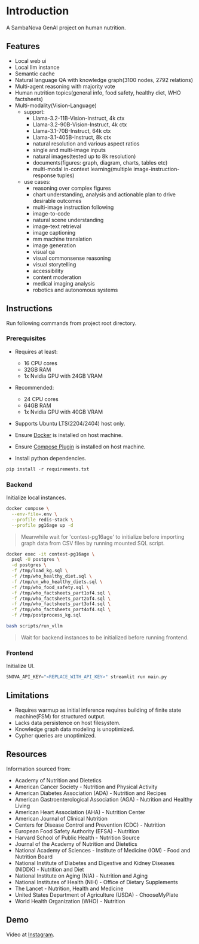 # Introduction

A SambaNova GenAI project on human nutrition.

## Features

* Local web ui
* Local llm instance
* Semantic cache
* Natural language QA with knowledge graph(3100 nodes, 2792 relations)
* Multi-agent reasoning with majority vote
* Human nutrition topics(general info, food safety, healthy diet, WHO factsheets)
* Multi-modality(Vision-Language)
  * support:
    + Llama-3.2-11B-Vision-Instruct, 4k ctx
    + Llama-3.2-90B-Vision-Instruct, 4k ctx
    + Llama-3.1-70B-Instruct, 64k ctx
    + Llama-3.1-405B-Instruct, 8k ctx
    + natural resolution and various aspect ratios
    + single and multi-image inputs
    + natural images(tested up to 8k resolution)
    + documents(figures: graph, diagram, charts, tables etc)
    + multi-modal in-context learning(multiple image-instruction-response tuples)
  * use cases:
    + reasoning over complex figures
    + chart understanding, analysis and actionable plan to drive desirable outcomes
    + multi-image instruction following
    + image-to-code
    + natural scene understanding
    + image-text retrieval
    + image captioning
    + mm machine translation
    + image generation
    + visual qa
    + visual commonsense reasoning
    + visual storytelling
    + accessibility
    + content moderation
    + medical imaging analysis
    + robotics and autonomous systems

## Instructions

Run following commands from project root directory.

### Prerequisites

* Requires at least:
  + 16 CPU cores
  + 32GB RAM
  + 1x Nvidia GPU with 24GB VRAM
* Recommended:
  + 24 CPU cores
  + 64GB RAM
  + 1x Nvidia GPU with 40GB VRAM
* Supports Ubuntu LTS(2204/2404) host only.
* Ensure [Docker](https://docs.docker.com/engine/install/) is installed on host machine.
* Ensure [Compose Plugin](https://docs.docker.com/compose/install/#scenario-two-install-the-compose-plugin) is installed on host machine.

* Install python dependencies.

```python
pip install -r requirements.txt
```

### Backend

Initialize local instances.

```bash
docker compose \
  --env-file=.env \
  --profile redis-stack \
  --profile pg16age up -d
```
> Meanwhile wait for 'contest-pg16age' to initialize before importing graph data from CSV files by running mounted SQL script.

```bash
docker exec -it contest-pg16age \
  psql -U postgres \
  -d postgres \
  -f /tmp/load_kg.sql \
  -f /tmp/who_healthy_diet.sql \
  -f /tmp/un_who_healthy_diets.sql \
  -f /tmp/who_food_safety.sql \
  -f /tmp/who_factsheets_part1of4.sql \
  -f /tmp/who_factsheets_part2of4.sql \
  -f /tmp/who_factsheets_part3of4.sql \
  -f /tmp/who_factsheets_part4of4.sql \
  -f /tmp/postprocess_kg.sql
```

```bash
bash scripts/run_vllm
```
> Wait for backend instances to be initialized before running frontend.

### Frontend

Initialize UI.

```python
SNOVA_API_KEY="<REPLACE_WITH_API_KEY>" streamlit run main.py
```

## Limitations

* Requires warmup as initial inference requires building of finite state machine(FSM) for structured output.
* Lacks data persistence on host filesystem.
* Knowledge graph data modeling is unoptimized.
* Cypher queries are unoptimized.

## Resources

Information sourced from:

* Academy of Nutrition and Dietetics
* American Cancer Society - Nutrition and Physical Activity
* American Diabetes Association (ADA) - Nutrition and Recipes
* American Gastroenterological Association (AGA) - Nutrition and Healthy Living
* American Heart Association (AHA) - Nutrition Center
* American Journal of Clinical Nutrition
* Centers for Disease Control and Prevention (CDC) - Nutrition
* European Food Safety Authority (EFSA) - Nutrition
* Harvard School of Public Health - Nutrition Source
* Journal of the Academy of Nutrition and Dietetics
* National Academy of Sciences - Institute of Medicine (IOM) - Food and Nutrition Board
* National Institute of Diabetes and Digestive and Kidney Diseases (NIDDK) - Nutrition and Diet
* National Institute on Aging (NIA) - Nutrition and Aging
* National Institutes of Health (NIH) - Office of Dietary Supplements
* The Lancet - Nutrition, Health and Medicine
* United States Department of Agriculture (USDA) - ChooseMyPlate
* World Health Organization (WHO) - Nutrition

## Demo

Video at [Instagram](https://www.instagram.com/reel/DCoFsV_ONhk/?utm_source=ig_web_copy_link).
